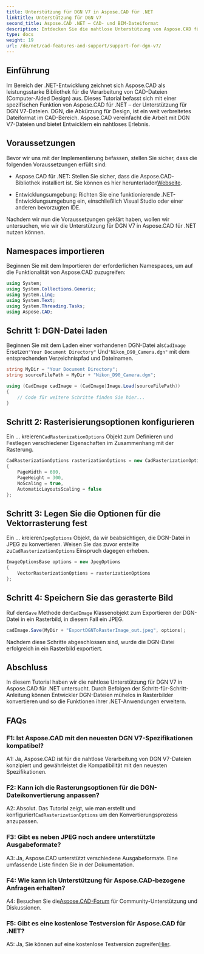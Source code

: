 ```yaml
---
title: Unterstützung für DGN V7 in Aspose.CAD für .NET
linktitle: Unterstützung für DGN V7
second_title: Aspose.CAD .NET – CAD- und BIM-Dateiformat
description: Entdecken Sie die nahtlose Unterstützung von Aspose.CAD für .NET für DGN V7. Konvertieren Sie DGN-Dateien mühelos mit der Schritt-für-Schritt-Anleitung in Rasterbilder.
type: docs
weight: 19
url: /de/net/cad-features-and-support/support-for-dgn-v7/
---
```

## Einführung

Im Bereich der .NET-Entwicklung zeichnet sich Aspose.CAD als leistungsstarke Bibliothek für die Verarbeitung von CAD-Dateien (Computer-Aided Design) aus. Dieses Tutorial befasst sich mit einer spezifischen Funktion von Aspose.CAD für .NET – der Unterstützung für DGN V7-Dateien. DGN, die Abkürzung für Design, ist ein weit verbreitetes Dateiformat im CAD-Bereich. Aspose.CAD vereinfacht die Arbeit mit DGN V7-Dateien und bietet Entwicklern ein nahtloses Erlebnis.

## Voraussetzungen

Bevor wir uns mit der Implementierung befassen, stellen Sie sicher, dass die folgenden Voraussetzungen erfüllt sind:

-  Aspose.CAD für .NET: Stellen Sie sicher, dass die Aspose.CAD-Bibliothek installiert ist. Sie können es hier herunterladen[Webseite](https://releases.aspose.com/cad/net/).

- Entwicklungsumgebung: Richten Sie eine funktionierende .NET-Entwicklungsumgebung ein, einschließlich Visual Studio oder einer anderen bevorzugten IDE.

Nachdem wir nun die Voraussetzungen geklärt haben, wollen wir untersuchen, wie wir die Unterstützung für DGN V7 in Aspose.CAD für .NET nutzen können.

## Namespaces importieren

Beginnen Sie mit dem Importieren der erforderlichen Namespaces, um auf die Funktionalität von Aspose.CAD zuzugreifen:

```csharp
using System;
using System.Collections.Generic;
using System.Linq;
using System.Text;
using System.Threading.Tasks;
using Aspose.CAD;
```

## Schritt 1: DGN-Datei laden

 Beginnen Sie mit dem Laden einer vorhandenen DGN-Datei als`CadImage` Ersetzen`"Your Document Directory"` Und`"Nikon_D90_Camera.dgn"` mit dem entsprechenden Verzeichnispfad und Dateinamen.

```csharp
string MyDir = "Your Document Directory";
string sourceFilePath = MyDir + "Nikon_D90_Camera.dgn";

using (CadImage cadImage = (CadImage)Image.Load(sourceFilePath))
{
    // Code für weitere Schritte finden Sie hier...
}
```

## Schritt 2: Rasterisierungsoptionen konfigurieren

 Ein ... kreieren`CadRasterizationOptions` Objekt zum Definieren und Festlegen verschiedener Eigenschaften im Zusammenhang mit der Rasterung.

```csharp
CadRasterizationOptions rasterizationOptions = new CadRasterizationOptions
{
    PageWidth = 600,
    PageHeight = 300,
    NoScaling = true,
    AutomaticLayoutsScaling = false
};
```

## Schritt 3: Legen Sie die Optionen für die Vektorrasterung fest

 Ein ... kreieren`JpegOptions` Objekt, da wir beabsichtigen, die DGN-Datei in JPEG zu konvertieren. Weisen Sie das zuvor erstellte zu`CadRasterizationOptions` Einspruch dagegen erheben.

```csharp
ImageOptionsBase options = new JpegOptions
{
    VectorRasterizationOptions = rasterizationOptions
};
```

## Schritt 4: Speichern Sie das gerasterte Bild

 Ruf den`Save` Methode der`CadImage` Klassenobjekt zum Exportieren der DGN-Datei in ein Rasterbild, in diesem Fall ein JPEG.

```csharp
cadImage.Save(MyDir + "ExportDGNToRasterImage_out.jpeg", options);
```

Nachdem diese Schritte abgeschlossen sind, wurde die DGN-Datei erfolgreich in ein Rasterbild exportiert.

## Abschluss

In diesem Tutorial haben wir die nahtlose Unterstützung für DGN V7 in Aspose.CAD für .NET untersucht. Durch Befolgen der Schritt-für-Schritt-Anleitung können Entwickler DGN-Dateien mühelos in Rasterbilder konvertieren und so die Funktionen ihrer .NET-Anwendungen erweitern.

## FAQs

### F1: Ist Aspose.CAD mit den neuesten DGN V7-Spezifikationen kompatibel?

A1: Ja, Aspose.CAD ist für die nahtlose Verarbeitung von DGN V7-Dateien konzipiert und gewährleistet die Kompatibilität mit den neuesten Spezifikationen.

### F2: Kann ich die Rasterungsoptionen für die DGN-Dateikonvertierung anpassen?

 A2: Absolut. Das Tutorial zeigt, wie man erstellt und konfiguriert`CadRasterizationOptions` um den Konvertierungsprozess anzupassen.

### F3: Gibt es neben JPEG noch andere unterstützte Ausgabeformate?

A3: Ja, Aspose.CAD unterstützt verschiedene Ausgabeformate. Eine umfassende Liste finden Sie in der Dokumentation.

### F4: Wie kann ich Unterstützung für Aspose.CAD-bezogene Anfragen erhalten?

 A4: Besuchen Sie die[Aspose.CAD-Forum](https://forum.aspose.com/c/cad/19) für Community-Unterstützung und Diskussionen.

### F5: Gibt es eine kostenlose Testversion für Aspose.CAD für .NET?

 A5: Ja, Sie können auf eine kostenlose Testversion zugreifen[Hier](https://releases.aspose.com/).